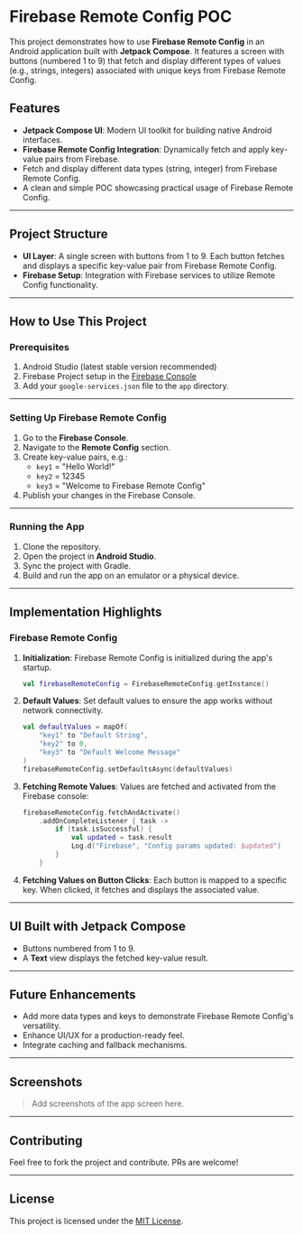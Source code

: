 # Firebase Remote Config POC

This project demonstrates how to use **Firebase Remote Config** in an Android application built with **Jetpack Compose**. It features a screen with buttons (numbered 1 to 9) that fetch and display different types of values (e.g., strings, integers) associated with unique keys from Firebase Remote Config.

## Features

- **Jetpack Compose UI**: Modern UI toolkit for building native Android interfaces.
- **Firebase Remote Config Integration**: Dynamically fetch and apply key-value pairs from Firebase.
- Fetch and display different data types (string, integer) from Firebase Remote Config.
- A clean and simple POC showcasing practical usage of Firebase Remote Config.

---

## Project Structure

- **UI Layer**: A single screen with buttons from 1 to 9. Each button fetches and displays a specific key-value pair from Firebase Remote Config.
- **Firebase Setup**: Integration with Firebase services to utilize Remote Config functionality.

---

## How to Use This Project

### Prerequisites

1. Android Studio (latest stable version recommended)
2. Firebase Project setup in the [Firebase Console](https://console.firebase.google.com)
3. Add your `google-services.json` file to the `app` directory.

---

### Setting Up Firebase Remote Config

1. Go to the **Firebase Console**.
2. Navigate to the **Remote Config** section.
3. Create key-value pairs, e.g.:
    - `key1` = "Hello World!"
    - `key2` = 12345
    - `key3` = "Welcome to Firebase Remote Config"
4. Publish your changes in the Firebase Console.

---

### Running the App

1. Clone the repository.
2. Open the project in **Android Studio**.
3. Sync the project with Gradle.
4. Build and run the app on an emulator or a physical device.

---

## Implementation Highlights

### Firebase Remote Config

1. **Initialization**:
   Firebase Remote Config is initialized during the app's startup.

   ```kotlin
   val firebaseRemoteConfig = FirebaseRemoteConfig.getInstance()
   ```

2. **Default Values**:
   Set default values to ensure the app works without network connectivity.

   ```kotlin
   val defaultValues = mapOf(
       "key1" to "Default String",
       "key2" to 0,
       "key3" to "Default Welcome Message"
   )
   firebaseRemoteConfig.setDefaultsAsync(defaultValues)
   ```

3. **Fetching Remote Values**:
   Values are fetched and activated from the Firebase console:

   ```kotlin
   firebaseRemoteConfig.fetchAndActivate()
       .addOnCompleteListener { task ->
           if (task.isSuccessful) {
               val updated = task.result
               Log.d("Firebase", "Config params updated: $updated")
           }
       }
   ```

4. **Fetching Values on Button Clicks**:
   Each button is mapped to a specific key. When clicked, it fetches and displays the associated value.

---

## UI Built with Jetpack Compose

- Buttons numbered from 1 to 9.
- A **Text** view displays the fetched key-value result.

---

## Future Enhancements

- Add more data types and keys to demonstrate Firebase Remote Config's versatility.
- Enhance UI/UX for a production-ready feel.
- Integrate caching and fallback mechanisms.

---

## Screenshots

> Add screenshots of the app screen here.

---

## Contributing

Feel free to fork the project and contribute. PRs are welcome!

---

## License

This project is licensed under the [MIT License](LICENSE).
